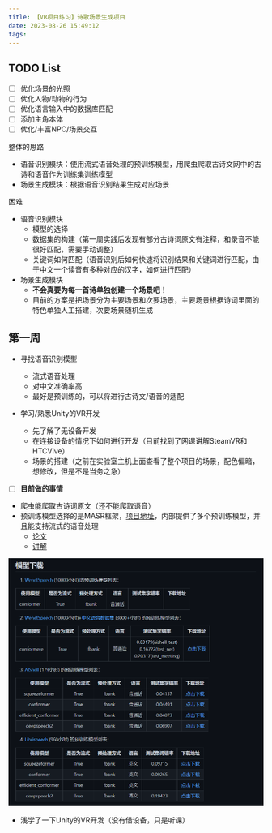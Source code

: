 ```yaml
---
title: 【VR项目练习】诗歌场景生成项目
date: 2023-08-26 15:49:12
tags:
---
```

## TODO List

- [ ] 优化场景的光照
- [ ] 优化人物/动物的行为
- [ ] 优化语言输入中的数据库匹配
- [ ] 添加主角本体
- [ ] 优化/丰富NPC/场景交互

整体的思路

- 语音识别模块：使用流式语音处理的预训练模型，用爬虫爬取古诗文网中的古诗和语音作为训练集训练模型
- 场景生成模块：根据语音识别结果生成对应场景

困难

- 语音识别模块
  - 模型的选择
  - 数据集的构建（第一周实践后发现有部分古诗词原文有注释，和录音不能很好匹配，需要手动调整）
  - 关键词如何匹配（语音识别后如何快速将识别结果和关键词进行匹配，由于中文一个读音有多种对应的汉字，如何进行匹配）
- 场景生成模块
  - **不会真要为每一首诗单独创建一个场景吧！**
  - 目前的方案是把场景分为主要场景和次要场景，主要场景根据诗词里面的特色单独人工搭建，次要场景随机生成

## 第一周

- 寻找语音识别模型

  - 流式语音处理
  - 对中文准确率高
  - 最好是预训练的，可以将进行古诗文/语音的适配
- 学习/熟悉Unity的VR开发

  - 先了解了无设备开发
  - 在连接设备的情况下如何进行开发（目前找到了网课讲解SteamVR和HTCVive）
  - 场景的搭建（之前在实验室主机上面查看了整个项目的场景，配色偏暗，想修改，但是不是当务之急）
- [ ] **目前做的事情**

- 爬虫能爬取古诗词原文（还不能爬取语音）
- 预训练模型选择的是MASR框架，[项目地址]([https://github.com/yeyupiaoling/MASR]())，内部提供了多个预训练模型，并且能支持流式的语音处理
  - [论文](https://arxiv.org/pdf/2102.01547.pdf)
  - [讲解](https://zhuanlan.zhihu.com/p/349586567)

![1693294494575](1693294494575.png)

- 浅学了一下Unity的VR开发（没有借设备，只是听课）
